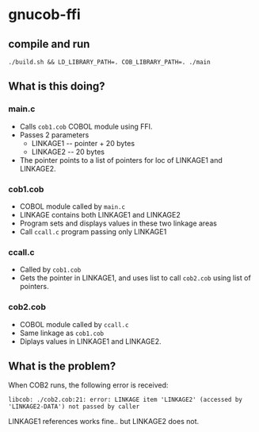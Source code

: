 # gnucob-ffi

## compile and run

    ./build.sh && LD_LIBRARY_PATH=. COB_LIBRARY_PATH=. ./main

## What is this doing?

### main.c  

* Calls `cob1.cob` COBOL module using FFI.
* Passes 2 parameters
    * LINKAGE1 -- pointer + 20 bytes
    * LINKAGE2 -- 20 bytes
* The pointer points to a list of pointers for loc of LINKAGE1 and LINKAGE2.

### cob1.cob
* COBOL module called by `main.c` 
* LINKAGE contains both LINKAGE1 and LINKAGE2
* Program sets and displays values in these two linkage areas
* Call `ccall.c` program passing only LINKAGE1

### ccall.c
* Called by `cob1.cob`
* Gets the pointer in LINKAGE1, and uses list to call `cob2.cob` using list of pointers.

### cob2.cob
* COBOL module called by `ccall.c`
* Same linkage as `cob1.cob`
* Diplays values in LINKAGE1 and LINKAGE2.

## What is the problem?

When COB2 runs, the following error is received:

    libcob: ./cob2.cob:21: error: LINKAGE item 'LINKAGE2' (accessed by 'LINKAGE2-DATA') not passed by caller

LINKAGE1 references works fine.. but LINKAGE2 does not.

